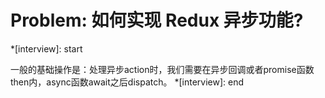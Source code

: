# Problem: 如何实现 Redux 异步功能?

*[interview]: start

一般的基础操作是：处理异步action时，我们需要在异步回调或者promise函数then内，async函数await之后dispatch。
*[interview]: end

